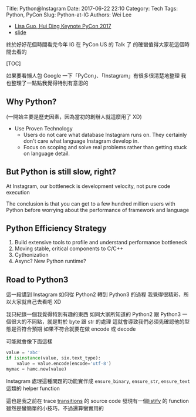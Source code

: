 Title: Python@Instagram
Date: 2017-06-22 22:10
Category: Tech
Tags: Python, PyCon
Slug: Python-at-IG
Authors: Wei Lee

* [Lisa Guo, Hui Ding Keynote PyCon 2017](https://www.youtube.com/watch?v=66XoCk79kjM)
* [slide](https://speakerdeck.com/pycon2017/keynote-lisa-guo-and-hui-ding-python-at-instagram)

終於好好花個時間看完今年 IG 在 PyCon US 的 Talk 了
的確蠻值得大家花這個時間去看的

<!--more-->

[TOC]

如果要看懶人包
Google 一下「PyCon」、「Instagram」有很多很清楚地整理
我也整理了一點點我覺得特別有意思的

## Why Python?

(一開始主要是歷史因素，因為當初的創辦人就這麼用了 XD)

* Use Proven Technology
    * Users do not care what database Instagram runs on. They certainly don't care what language Instagram develop in.
    * Focus on scoping and solve real problems rather than getting stuck on language detail.

## But Python is still slow, right?

At Instagram, our bottleneck is development velocity, not pure code execution

The conclusion is that you can get to a few hundred million users with Python before worrying about the performance of framework and language

## Python Efficiency Strategy

1. Build extensive tools to profile and understand performance bottleneck
2. Moving stable, critical components to C/C++
3. Cythonization
4. Async? New Python runtime?

## Road to Python3

這一段講到 Instagram 如何從 Python2 轉到 Python3 的過程
我覺得很精彩，所以大家就自己去看吧 XD

我只紀錄一個我覺得特別有趣的東西
如同大家所知道的 Python2 跟 Python3 一個很大的不同點，就是對於 byte 跟 str 的處理
這就會導致我們必須先確認他的型態是否符合預期
如果不符合就要在做 encode 或 decode

可能就會像下面這樣

```python
value = 'abc'
if isinstance(value, six.text_type):
    value = value.encode(encode='utf-8')
mymac = hamc.new(value)
```

Instagram 處理這種問題的功能實作成 `ensure_binary`, `ensure_str`, `ensure_text` 這類的 helper function

這也是我之前在 trace [transitions](https://github.com/pytransitions/transitions) 的 source code
發現有一個[listify](https://github.com/pytransitions/transitions/blob/2cb42916affe167a8d94cdfdf56ab08b41ccd05c/transitions/core.py#L25) 的 function
雖然是蠻簡單的小技巧，不過還算蠻實用的

